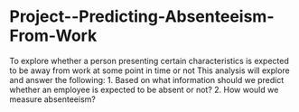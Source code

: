 # Project--Predicting-Absenteeism-From-Work
 To explore whether a person presenting certain characteristics is expected to be away from work at some point in time or not  This analysis will explore and answer the following:   1. Based on what information should we predict whether an employee is expected to be absent or not?  2. How would we measure absenteeism?
